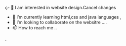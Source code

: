 ç- 👀 I am interested in website design.Cancel changes
- 🌱 I’m currently learning html,css and java languages ,
- 💞️ I’m looking to collaborate on the websitre ....
- 📫 How to reach me ..

<!---
ibrahimaydn/ibrahimaydn is a ✨ special ✨ repository because its `README.md` (this file) appears on your GitHub profile.
You can click the Preview link to take a look at your change
---> 
.
